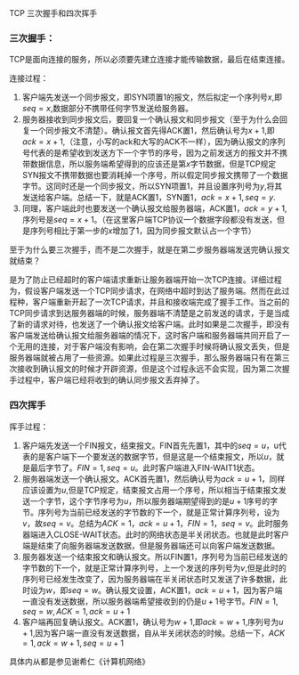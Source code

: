 TCP 三次握手和四次挥手

### 三次握手：

TCP是面向连接的服务，所以必须要先建立连接才能传输数据，最后在结束连接。

连接过程：

1. 客户端先发送一个同步报文，即SYN项置1的报文，然后拟定一个序列号$x$,即$seq=x$,数据部分不携带任何字节发送给服务器。
2. 服务器接收到同步报文后，要回复一个确认报文和同步报文（至于为什么会回复一个同步报文不清楚）。确认报文首先得ACK置1，然后确认号为$x+1$,即$ack= x+1$,（注意，小写的ack和大写的ACK不一样），因为确认报文的序列号代表的是希望收到发送方下一个字节的序号，因为之前发送方的报文并不携带数据信息，所以服务端希望得到的应该还是第$x$字节数据，但是TCP规定SYN报文不携带数据也要消耗掉一个序号，所以假定同步报文携带了一个数据字节。这同时还是一个同步报文，所以SYN项置1，并且设置序列号为$y$,将其发送给客户端。总结一下，就是ACK置1，SYN置1，$ack = x+ 1,seq = y$.
3. 同理，客户端此时也要发送一个确认报文给服务器端，ACK置1，$ack = y+1$, 序列号是$seq = x+1$。（在这里客户端TCP协议一个数据字段都没有发送，但是序列号相比于第一步的$x$增加了1，因为同步报文默认占一个字节）

至于为什么要三次握手，而不是二次握手，就是在第二步服务器端发送完确认报文就结束？

是为了防止已经超时的客户端请求重新让服务器端开始一次TCP连接。详细过程为，假设客户端发送一个TCP同步请求，在网络中超时到达了服务端。然而在此过程种，客户端重新开起了一次TCP请求，并且和接收端完成了握手工作。当之前的TCP同步请求到达服务器端的时候，服务器端不清楚是之前发送的请求，于是当成了新的请求对待，也发送了一个确认报文给客户端。此时如果是二次握手，即没有客户端发送给确认报文给服务器端的情况下，这时客户端和服务器端共同开启了一个无用的连接，对于客户端没有影响，会在第二次握手时候将确认报文丢失，但是服务器端就被占用了一些资源。如果此过程是三次握手，那么服务器端只有在第三次接收到确认报文的时候才开辟资源，但是这个过程永远不会实现，因为第二次握手过程中，客户端已经将收到的确认同步报文丢弃掉了。

### 四次挥手

挥手过程：

1. 客户端先发送一个FIN报文，结束报文。FIN首先先置1，其中的$seq = u$，u代表的是客户端下一个要发送的数据字节，但是这是一个结束报文，所以$u$，就是最后字节了。$FIN=1,seq=u$。此时客户端进入FIN-WAIT1状态。
2. 服务器端发送一个确认报文。ACK首先置1，然后确认号为$ack=u+1$，同样应该设置为$u$,但是TCP规定，结束报文占用一个序号，所以相当于结束报文发送一个字节，这个字节序号为$u$，所以服务器端期望得到的是$u+1$序号的字节。序列号为当前已经发送的字节数的下一个，就是正常计算序列号，设为$v$，故$seq = v$。总结为$ACK=1，ack =u+1，FIN=1，seq=v$。此时服务器端进入CLOSE-WAIT状态。此时的网络状态是半关闭状态。也就是此时客户端是结束了向服务器端发送数据，但是服务器端还可以向客户端发送数据。
3. 服务器发送一个结束报文和确认报文。所以FIN置1，序列号为当前已经发送的字节数的下一个，就是正常计算序列号，上一个发送的序列号为$v$,但是此时的序列号已经发生改变了，因为服务器端在半关闭状态时又发送了许多数据，此时设为$w$，即$seq=w$。确认报文设置，ACK置1，$ack = u+1$，因为客户端一直没有发送数据，所以服务器端希望接收到的仍是$u+1$号字节。$FIN=1,seq=w,ACK=1,ack=u+1$
4. 客户端再回复确认报文。ACK置1，确认号为$w+1$,即$ack=w+1$,序列号为$u+1$,因为客户端一直没有发送数据，自从半关闭状态的时候。总结一下，$ACK=1,ack=w+1,seq=u+1$

具体内从都是参见谢希仁《计算机网络》